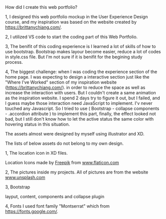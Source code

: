 How did I create this web portfolio?

1, I designed this web portfolio mockup in the User Experience Design course, and my inspiration was based on the website created by https://brittanychiang.com/.

2, I utilized VS code to start the coding part of this Web Portfolio.

3, The benifit of this coding experience is I learned a lot of skills of how to use bootstrap. Bootstrap makes layour become easier, reduce a lot of codes in style.css file. But I'm not sure if it is benifit for the begining study process.

4, The biggest challenge:
when I was coding the experience section of the home page. I was expecting to design a interactive section just like the "Where I've Worked" section of my inspiration website (https://brittanychiang.com/). in order to reduce the space as well as increase the interaction with users.
But I couldn't create a same animation as the inspiration website. I spend 2 days try to figure it out, but I failed, and I guess maybe those interaction need JavaScript to implement. I'v never touched any Javascript. So I tried to use ( Bootstrap - collapse components - .accordion attribute ) to implement this part, finally, the effect looked not bad, but I still don't know how to let the active status the same color with hovering status in this situation.

The assets almost were designed by myself using illustrator and XD.

The lists of below assets do not belong to my own design.

1, The location icon in XD files. 
<div>Location Icons made by <a href="http://www.freepik.com/" title="Freepik">Freepik</a> from <a href="https://www.flaticon.com/" title="Flaticon">www.flaticon.com</a></div>


2, The pictures inside my projects.
All of pictures are from the website www.unsplash.com

3, Bootstrap 

layput, content, components and  collapse plugin

<script src="https://code.jquery.com/jquery-3.5.1.slim.min.js" integrity="sha384-DfXdz2htPH0lsSSs5nCTpuj/zy4C+OGpamoFVy38MVBnE+IbbVYUew+OrCXaRkfj" crossorigin="anonymous"></script>
<script src="https://cdn.jsdelivr.net/npm/popper.js@1.16.1/dist/umd/popper.min.js" integrity="sha384-9/reFTGAW83EW2RDu2S0VKaIzap3H66lZH81PoYlFhbGU+6BZp6G7niu735Sk7lN" crossorigin="anonymous"></script>
<script src="https://stackpath.bootstrapcdn.com/bootstrap/4.5.2/js/bootstrap.min.js" integrity="sha384-B4gt1jrGC7Jh4AgTPSdUtOBvfO8shuf57BaghqFfPlYxofvL8/KUEfYiJOMMV+rV" crossorigin="anonymous"></script>

4, Fonts I used font family "Montserrat" which from https://fonts.google.com/.
